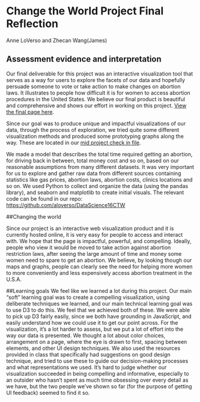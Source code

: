 # Change the World Project Final Reflection
Anne LoVerso and Zhecan Wang(James) 

## Assessment evidence and interpretation

Our final deliverable for this project was an interactive visualization tool that serves as a way for users to explore the facets of our data and hopefully persuade someone to vote or take action to make changes on abortion laws.  It illustrates to people how difficult it is for women to access abortion procedures in the United States.  We believe our final product is beautiful and comprehensive and shows our effort in working on this project.  [View the final page here](http://aloverso.github.io/DataScience16CTW).

Since our goal was to produce unique and impactful visualizations of our data, through the process of exploration, we tried quite some different visualization methods and produced some prototyping graphs along the way. These are located in our [mid project check in file](https://github.com/aloverso/DataScience16CTW/blob/master/mid_project_checkin.md).

We made a model that describes the total time required getting an abortion, for driving back in between, total money cost and so on, based on our reasonable assumptions from many different datasets.  It was very important for us to explore and gather raw data from different sources containing statistics like gas prices, abortion laws, abortion costs, clinics locations and so on. We used Python to collect and organize the data (using the pandas library), and seaborn and matplotlib to create initial visuals. The relevant code can be found in our repo: https://github.com/aloverso/DataScience16CTW

##Changing the world

Since our project is an interactive web visualization product and it is currently hosted online, it is very easy for people to access and interact with. We hope that the page is impactful, powerful, and compelling.  Ideally, people who view it would be moved to take action against abortion restriction laws, after seeing the large amount of time and money some women need to spare to get an abortion.   We believe, by looking though our maps and graphs, people can clearly see the need for helping more women to more conveniently and less expensively access abortion treatment in the U.S.A.

##Learning goals
We feel like we learned a lot during this project.  Our main “soft” learning goal was to create a compelling visualization, using deliberate techniques we learned, and our main technical learning goal was to use D3 to do this.  We feel that we achieved both of these.  We were able to pick up D3 fairly easily, since we both have grounding in JavaScript, and easily understand how we could use it to get our point across.  For the visualization, it’s a lot harder to assess, but we put a lot of effort into the way our data is presented.  We thought a lot about  color choices, arrangement on a page, where the eye is drawn to first, spacing between elements, and other UI design techniques.  We also used the resources provided in class that specifically had suggestions on good design technique, and tried to use these to guide our decision-making processes and what representations we used.  It’s hard to judge whether our visualization succeeded in being compelling and informative, especially to an outsider who hasn’t spent as much time obsessing over every detail as we have, but the two people we’ve shown so far (for the purpose of getting UI feedback) seemed to find it so.